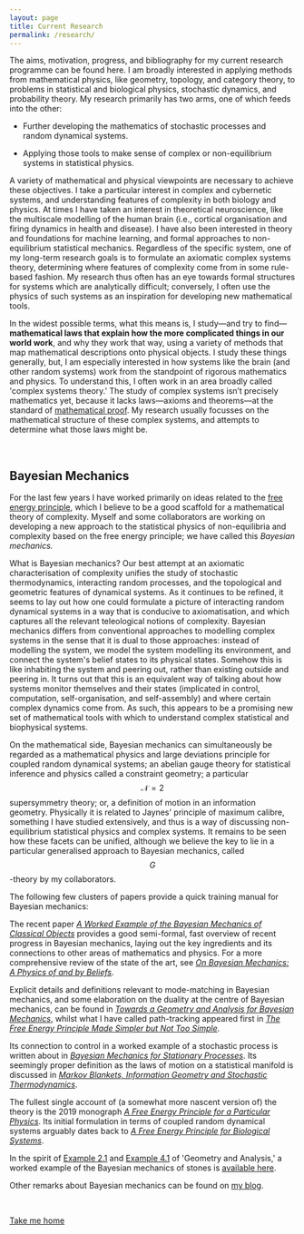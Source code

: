 ```yaml
---
layout: page
title: Current Research
permalink: /research/
---
```


The aims, motivation, progress, and bibliography for my current research programme can be found here. I am broadly interested in applying methods from mathematical physics, like geometry, topology, and category theory, to problems in statistical and biological physics, stochastic dynamics, and probability theory. My research primarily has two arms, one of which feeds into the other: 

- Further developing the mathematics of stochastic processes and random dynamical systems.      

- Applying those tools to make sense of complex or non-equilibrium systems in statistical physics.

A variety of mathematical and physical viewpoints are necessary to achieve these objectives. I take a particular interest in complex and cybernetic systems, and understanding features of complexity in both biology and physics. At times I have taken an interest in theoretical neuroscience, like the multiscale modelling of the human brain (i.e., cortical organisation and firing dynamics in health and disease). I have also been interested in theory and foundations for machine learning, and formal approaches to non-equilibrium statistical mechanics. Regardless of the specific system, one of my long-term research goals is to formulate an axiomatic complex systems theory, determining where features of complexity come from in some rule-based fashion. My research thus often has an eye towards formal structures for systems which are analytically difficult; conversely, I often use the physics of such systems as an inspiration for developing new mathematical tools.

In the widest possible terms, what this means is, I study—and try to find—**mathematical laws that explain how the more complicated things in our world work**, and why they work that way, using a variety of methods that map mathematical descriptions onto physical objects. I study these things generally, but, I am especially interested in how systems like the brain (and other random systems) work from the standpoint of rigorous mathematics and physics. To understand this, I often work in an area broadly called 'complex systems theory.' The study of complex systems isn’t precisely mathematics yet, because it lacks laws—axioms and theorems—at the standard of [mathematical proof](https://en.wikipedia.org/wiki/Mathematical_proof). My research usually focusses on the mathematical structure of these complex systems, and attempts to determine what those laws might be. 

&nbsp;

## Bayesian Mechanics

For the last few years I have worked primarily on ideas related to the [free energy principle](https://en.wikipedia.org/wiki/Free_energy_principle), which I believe to be a good scaffold for a mathematical theory of complexity. Myself and some collaborators are working on developing a new approach to the statistical physics of non-equilibria and complexity based on the free energy principle; we have called this _Bayesian mechanics._

What is Bayesian mechanics? Our best attempt at an axiomatic characterisation of complexity unifies the study of stochastic thermodynamics, interacting random processes, and the topological and geometric features of dynamical systems. As it continues to be refined, it seems to lay out how one could formulate a picture of interacting random dynamical systems in a way that is conducive to axiomatisation, and which captures all the relevant teleological notions of complexity. Bayesian mechanics differs from conventional approaches to modelling complex systems in the sense that it is dual to those approaches: instead of modelling the system, we model the system modelling its environment, and connect the system's belief states to its physical states. Somehow this is like inhabiting the system and peering out, rather than existing outside and peering in. It turns out that this is an equivalent way of talking about how systems monitor themselves and their states (implicated in control, computation, self-organisation, and self-assembly) and where certain complex dynamics come from. As such, this appears to be a promising new set of mathematical tools with which to understand complex statistical and biophysical systems.

On the mathematical side, Bayesian mechanics can simultaneously be regarded as a mathematical physics and large deviations principle for coupled random dynamical systems; an abelian gauge theory for statistical inference and physics called a constraint geometry; a particular $$\mathcal{N}=2$$ supersymmetry theory; or, a definition of motion in an information geometry. Physically it is related to Jaynes' principle of maximum calibre, something I have studied extensively, and thus is a way of discussing non-equilibrium statistical physics and complex systems. It remains to be seen how these facets can be unified, although we believe the key to lie in a particular generalised approach to Bayesian mechanics, called $$G$$-theory by my collaborators.

The following few clusters of papers provide a quick training manual for Bayesian mechanics:

The recent paper [_A Worked Example of the Bayesian Mechanics of Classical Objects_](https://arxiv.org/abs/2206.12996) provides a good semi-formal, fast overview of recent progress in Bayesian mechanics, laying out the key ingredients and its connections to other areas of mathematics and physics. For a more comprehensive review of the state of the art, see [_On Bayesian Mechanics: A Physics of and by Beliefs_](https://arxiv.org/abs/2205.11543). 

Explicit details and definitions relevant to mode-matching in Bayesian mechanics, and some elaboration on the duality at the centre of Bayesian mechanics, can be found in [_Towards a Geometry and Analysis for Bayesian Mechanics_](https://arxiv.org/abs/2204.11900), whilst what I have called path-tracking appeared first in [_The Free Energy Principle Made Simpler but Not Too Simple_](https://arxiv.org/abs/2201.06387). 

Its connection to control in a worked example of a stochastic process is written about in [_Bayesian Mechanics for Stationary Processes_](https://arxiv.org/abs/2106.13830). Its seemingly proper definition as the laws of motion on a statistical manifold is discussed in [_Markov Blankets, Information Geometry and Stochastic Thermodynamics_](https://royalsocietypublishing.org/doi/full/10.1098/rsta.2019.0159). 

The fullest single account of (a somewhat more nascent version of) the theory is the 2019 monograph [_A Free Energy Principle for a Particular Physics_](https://arxiv.org/abs/1906.10184). Its initial formulation in terms of coupled random dynamical systems arguably dates back to [_A Free Energy Principle for Biological Systems_](https://www.mdpi.com/1099-4300/14/11/2100). 

In the spirit of [Example 2.1](https://arxiv.org/pdf/2204.11900.pdf#page.9) and [Example 4.1](https://arxiv.org/pdf/2204.11900.pdf#page.26) of 'Geometry and Analysis,' a worked example of the Bayesian mechanics of stones is [available here](https://drive.google.com/file/d/1JdBBbbLcRJDs_BCtmQRA3L5PMb072LSj/view?usp=sharing). 

Other remarks about Bayesian mechanics can be found on [my blog](https://darsakthi.github.io/blog.html).

&nbsp;

[Take me home](https://darsakthi.github.io)
